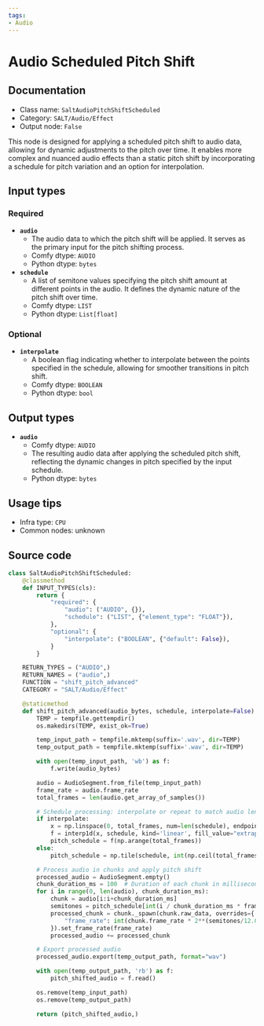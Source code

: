 ```yaml
---
tags:
- Audio
---
```


# Audio Scheduled Pitch Shift
## Documentation
- Class name: `SaltAudioPitchShiftScheduled`
- Category: `SALT/Audio/Effect`
- Output node: `False`

This node is designed for applying a scheduled pitch shift to audio data, allowing for dynamic adjustments to the pitch over time. It enables more complex and nuanced audio effects than a static pitch shift by incorporating a schedule for pitch variation and an option for interpolation.
## Input types
### Required
- **`audio`**
    - The audio data to which the pitch shift will be applied. It serves as the primary input for the pitch shifting process.
    - Comfy dtype: `AUDIO`
    - Python dtype: `bytes`
- **`schedule`**
    - A list of semitone values specifying the pitch shift amount at different points in the audio. It defines the dynamic nature of the pitch shift over time.
    - Comfy dtype: `LIST`
    - Python dtype: `List[float]`
### Optional
- **`interpolate`**
    - A boolean flag indicating whether to interpolate between the points specified in the schedule, allowing for smoother transitions in pitch shift.
    - Comfy dtype: `BOOLEAN`
    - Python dtype: `bool`
## Output types
- **`audio`**
    - Comfy dtype: `AUDIO`
    - The resulting audio data after applying the scheduled pitch shift, reflecting the dynamic changes in pitch specified by the input schedule.
    - Python dtype: `bytes`
## Usage tips
- Infra type: `CPU`
- Common nodes: unknown


## Source code
```python
class SaltAudioPitchShiftScheduled:
    @classmethod
    def INPUT_TYPES(cls):
        return {
            "required": {
                "audio": ("AUDIO", {}),
                "schedule": ("LIST", {"element_type": "FLOAT"}),
            },
            "optional": {
                "interpolate": ("BOOLEAN", {"default": False}),
            }
        }

    RETURN_TYPES = ("AUDIO",)
    RETURN_NAMES = ("audio",)
    FUNCTION = "shift_pitch_advanced"
    CATEGORY = "SALT/Audio/Effect"

    @staticmethod
    def shift_pitch_advanced(audio_bytes, schedule, interpolate=False):
        TEMP = tempfile.gettempdir()
        os.makedirs(TEMP, exist_ok=True)

        temp_input_path = tempfile.mktemp(suffix='.wav', dir=TEMP)
        temp_output_path = tempfile.mktemp(suffix='.wav', dir=TEMP)

        with open(temp_input_path, 'wb') as f:
            f.write(audio_bytes)

        audio = AudioSegment.from_file(temp_input_path)
        frame_rate = audio.frame_rate
        total_frames = len(audio.get_array_of_samples())

        # Schedule processing: interpolate or repeat to match audio length
        if interpolate:
            x = np.linspace(0, total_frames, num=len(schedule), endpoint=True)
            f = interp1d(x, schedule, kind='linear', fill_value="extrapolate")
            pitch_schedule = f(np.arange(total_frames))
        else:
            pitch_schedule = np.tile(schedule, int(np.ceil(total_frames / len(schedule))))[:total_frames]

        # Process audio in chunks and apply pitch shift
        processed_audio = AudioSegment.empty()
        chunk_duration_ms = 100  # Duration of each chunk in milliseconds
        for i in range(0, len(audio), chunk_duration_ms):
            chunk = audio[i:i+chunk_duration_ms]
            semitones = pitch_schedule[int(i / chunk_duration_ms * frame_rate)]
            processed_chunk = chunk._spawn(chunk.raw_data, overrides={
                "frame_rate": int(chunk.frame_rate * 2**(semitones/12.0))
            }).set_frame_rate(frame_rate)
            processed_audio += processed_chunk

        # Export processed audio
        processed_audio.export(temp_output_path, format="wav")

        with open(temp_output_path, 'rb') as f:
            pitch_shifted_audio = f.read()

        os.remove(temp_input_path)
        os.remove(temp_output_path)

        return (pitch_shifted_audio,)

```
